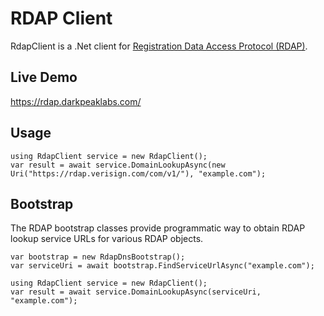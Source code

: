 # RDAP Client

RdapClient is a .Net client for [Registration Data Access Protocol (RDAP)](https://www.arin.net/resources/registry/whois/rdap/).

## Live Demo
https://rdap.darkpeaklabs.com/

## Usage

```
using RdapClient service = new RdapClient();
var result = await service.DomainLookupAsync(new Uri("https://rdap.verisign.com/com/v1/"), "example.com");
```

## Bootstrap

The RDAP bootstrap classes provide programmatic way to obtain RDAP lookup service URLs for various RDAP objects.

```
var bootstrap = new RdapDnsBootstrap();
var serviceUri = await bootstrap.FindServiceUrlAsync("example.com");

using RdapClient service = new RdapClient();
var result = await service.DomainLookupAsync(serviceUri, "example.com");
```

